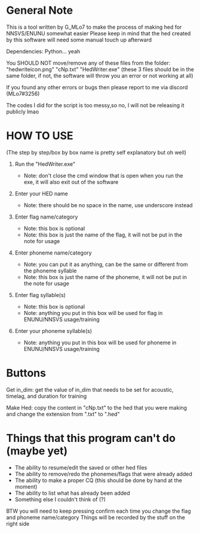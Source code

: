# General Note

This is a tool written by G_MLo7 to make the process of making hed for NNSVS/ENUNU somewhat easier
Please keep in mind that the hed created by this software will need some manual touch up afterward

Dependencies: Python... yeah

You SHOULD NOT move/remove any of these files from the folder: "hedwriteicon.png" "cNp.txt" "HedWriter.exe"
(these 3 files should be in the same folder, if not, the software will throw you an error or not working at all)

If you found any other errors or bugs then please report to me via discord (MLo7#3256)

The codes I did for the script is too messy,so no, I will not be releasing it publicly lmao

# HOW TO USE
(The step by step/box by box name is pretty self explanatory but oh well)

1. Run the "HedWriter.exe"
	- Note: don't close the cmd window that is open when you run the exe, it will also exit out of the software

2. Enter your HED name
	- Note: there should be no space in the name, use underscore instead

3. Enter flag name/category
	- Note: this box is optional
	- Note: this box is just the name of the flag, it will not be put in the note for usage

4. Enter phoneme name/category
	- Note: you can put it as anything, can be the same or different from the phoneme syllable
	- Note: this box is just the name of the phoneme, it will not be put in the note for usage

6. Enter flag syllable(s)
	- Note: this box is optional
	- Note: anything you put in this box will be used for flag in ENUNU/NNSVS usage/training

7. Enter your phoneme syllable(s)
	- Note: anything you put in this box will be used for phoneme in ENUNU/NNSVS usage/training


# Buttons

Get in_dim: get the value of in_dim that needs to be set for acoustic, timelag, and duration for training

Make Hed: copy the content in "cNp.txt" to the hed that you were making and change the extension from ".txt" to ".hed"


# Things that this program can't do (maybe yet)

- The ability to resume/edit the saved or other hed files
- The ability to remove/redo the phonemes/flags that were already added
- The ability to make a proper CQ (this should be done by hand at the moment)
- The ability to list what has already been added
- Something else I couldn't think of (?)


BTW you will need to keep pressing confirm each time you change the flag and phoneme name/category
Things will be recorded by the stuff on the right side


